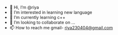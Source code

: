 - 👋 Hi, I’m @riya
- 👀 I’m interested in learning new language
- 🌱 I’m currently learning c++
- 💞️ I’m looking to collaborate on ...
- 📫 How to reach me gmail- riya230404@gmail.com

<!---
rihea/rihea is a ✨ special ✨ repository because its `README.md` (this file) appears on your GitHub profile.
You can click the Preview link to take a look at your changes.
--->
